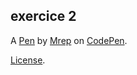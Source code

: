 exercice 2
----------


A [Pen](https://codepen.io/Yarata/pen/ZEWqLwy) by [Mrep](https://codepen.io/Yarata) on [CodePen](https://codepen.io).

[License](https://codepen.io/Yarata/pen/ZEWqLwy/license).
